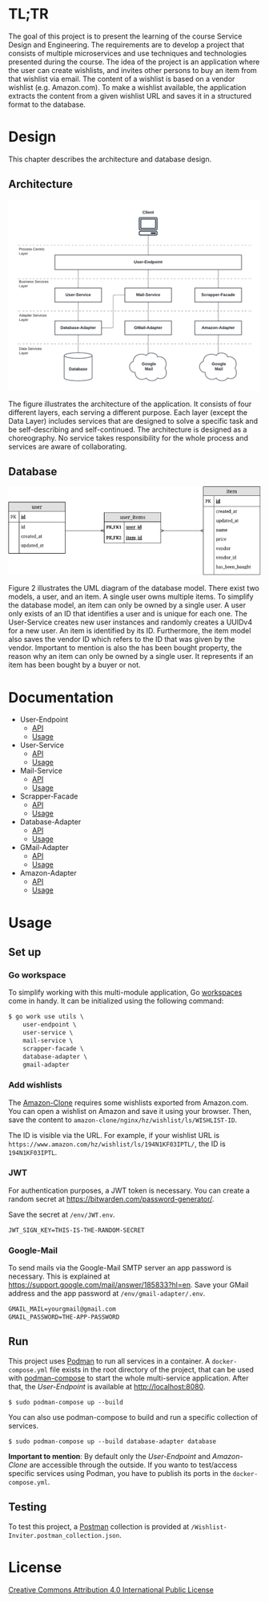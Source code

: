 # TL;TR

The goal of this project is to present the learning of the course Service Design
and Engineering. The requirements are to develop a project that consists of 
multiple microservices and use techniques and technologies presented during the
course. The idea of the project is an application where the user can create
wishlists, and invites other persons to buy an item from that wishlist via 
email. The content of a wishlist is based on a vendor wishlist (e.g. 
Amazon.com). To make a wishlist available, the application extracts the content 
from a given wishlist URL and saves it in a structured format to the database.

# Design

This chapter describes the architecture and database design.

## Architecture

![architecture](./docs/img/architecture.png)

The figure illustrates the architecture of the application. It consists of four 
different layers, each serving a different purpose. Each layer (except the Data 
Layer) includes services that are designed to solve a specific task and be 
self-describing and self-continued. The architecture is designed as a 
choreography. No service takes responsibility for the whole process and services 
are aware of collaborating.

## Database

![database](./docs/img/erm.png)

Figure 2 illustrates the UML diagram of the database model. There exist two 
models, a user, and an item. A single user owns multiple items. To simplify the 
database model, an item can only be owned by a single user. A user only exists 
of an ID that identifies a user and is unique for each one. The User-Service 
creates new user instances and randomly creates a UUIDv4 for a new user. An item 
is identified by its ID. Furthermore, the item model also saves the vendor ID 
which refers to the ID that was given by the vendor. Important to mention is 
also the has been bought property, the reason why an item can only be owned by a
single user. It represents if an item has been bought by a buyer or not.

# Documentation

-   User-Endpoint
    -   [API](./docs/user-endpoint.md)
    -   [Usage](./user-endpoint/Readme.md)
-   User-Service
    -   [API](./docs/user-service.md)
    -   [Usage](./user-service/Readme.md)
-   Mail-Service
    -   [API](./docs/mail-service.md)
    -   [Usage](./mail-service/Readme.md)
-   Scrapper-Facade
    -   [API](./docs/scrapper-facade.md)
    -   [Usage](./scrapper-facade/Readme.md)
-   Database-Adapter
    -   [API](./docs/database-adapter.md)
    -   [Usage](./database-adapter/Readme.md)
-   GMail-Adapter
    -   [API](./docs/gmail-adapter.md)
    -   [Usage](./gmail-adapter/Readme.md)
-   Amazon-Adapter
    -   [API](./docs/amazon-adapter.md)
    -   [Usage](./amazon-adapter/Readme.md)

# Usage

## Set up

### Go workspace

To simplify working with this multi-module application, Go 
[workspaces](https://go.dev/blog/get-familiar-with-workspaces) come in handy. It
can be initialized using the following command:

```
$ go work use utils \
    user-endpoint \
    user-service \
    mail-service \
    scrapper-facade \
    database-adapter \
    gmail-adapter
```

### Add wishlists

The [Amazon-Clone](./amazon-clone/) requires some wishlists exported from
Amazon.com. You can open a wishlist on Amazon and save it using your browser.
Then, save the content to `amazon-clone/nginx/hz/wishlist/ls/WISHLIST-ID`.

The ID is visible via the URL. For example, if your wishlist URL is
`https://www.amazon.com/hz/wishlist/ls/194N1KF03IPTL/`, the ID is 
`194N1KF03IPTL`.

### JWT

For authentication purposes, a JWT token is necessary. You can create a random
secret at https://bitwarden.com/password-generator/.

Save the secret at `/env/JWT.env`.

```
JWT_SIGN_KEY=THIS-IS-THE-RANDOM-SECRET
```

### Google-Mail

To send mails via the Google-Mail SMTP server an app password is necessary. This 
is explained at https://support.google.com/mail/answer/185833?hl=en. Save your 
GMail address and the app password at `/env/gmail-adapter/.env`.

```
GMAIL_MAIL=yourgmail@gmail.com
GMAIL_PASSWORD=THE-APP-PASSWORD
```

## Run

This project uses [Podman](https://podman.io/) to run all services in a 
container. A `docker-compose.yml` file exists in the root directory of the 
project, that can be used with 
[podman-compose](https://github.com/containers/podman-compose) to start the 
whole multi-service application. After that, the _User-Endpoint_ is available at 
[http://localhost:8080](http://localhost:8080).

```
$ sudo podman-compose up --build
```

You can also use podman-compose to build and run a specific collection of 
services.

```
$ sudo podman-compose up --build database-adapter database
```

**Important to mention**: By default only the _User-Endpoint_ and _Amazon-Clone_
are accessible through the outside. If you wanto to test/access specific 
services using Podman, you have to publish its ports in the 
`docker-compose.yml`.

## Testing

To test this project, a [Postman](https://www.postman.com/) collection is 
provided at `/Wishlist-Inviter.postman_collection.json`.

# License

[Creative Commons Attribution 4.0 International Public License](./LICENSE)
